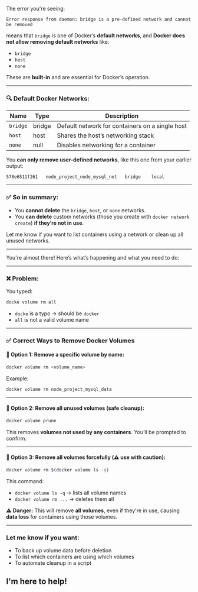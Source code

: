 The error you're seeing:

```
Error response from daemon: bridge is a pre-defined network and cannot be removed
```

means that `bridge` is one of Docker’s **default networks**, and **Docker does not allow removing default networks** like:

* `bridge`
* `host`
* `none`

These are **built-in** and are essential for Docker’s operation.

---

### 🔍 Default Docker Networks:

| Name     | Type   | Description                                     |
| -------- | ------ | ----------------------------------------------- |
| `bridge` | bridge | Default network for containers on a single host |
| `host`   | host   | Shares the host’s networking stack              |
| `none`   | null   | Disables networking for a container             |

You **can only remove user-defined networks**, like this one from your earlier output:

```
578e6511f261   node_project_node_mysql_net   bridge    local
```

---

### ✅ So in summary:

* You **cannot delete** the `bridge`, `host`, or `none` networks.
* You **can delete** custom networks (those you create with `docker network create`) **if they’re not in use**.

Let me know if you want to list containers using a network or clean up all unused networks.


--------------------------------------------
You're almost there! Here’s what’s happening and what you need to do:

---

### ❌ Problem:

You typed:

```bash
docke volume rm all
```

* `docke` is a typo → should be `docker`
* `all` is not a valid volume name

---

### ✅ Correct Ways to Remove Docker Volumes

#### 🔹 Option 1: Remove a **specific volume** by name:

```bash
docker volume rm <volume_name>
```

Example:

```bash
docker volume rm node_project_mysql_data
```

---

#### 🔹 Option 2: Remove **all unused volumes** (safe cleanup):

```bash
docker volume prune
```

This removes **volumes not used by any containers**.
You’ll be prompted to confirm.

---

#### 🔹 Option 3: Remove **all volumes forcefully** (⚠️ use with caution):

```bash
docker volume rm $(docker volume ls -q)
```

This command:

* `docker volume ls -q` → lists all volume names
* `docker volume rm ...` → deletes them all

⚠️ **Danger:** This will remove **all volumes**, even if they're in use, causing **data loss** for containers using those volumes.

---

### Let me know if you want:

* To back up volume data before deletion
* To list which containers are using which volumes
* To automate cleanup in a script

I'm here to help!
------------------------------------
